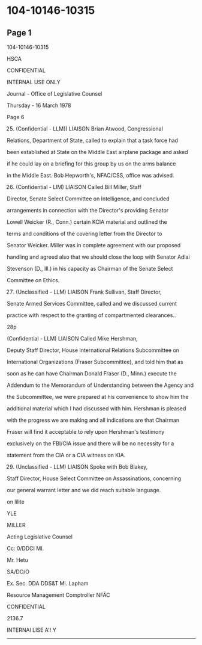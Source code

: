# 104-10146-10315

## Page 1

104-10146-10315

HSCA

CONFIDENTIAL

INTERNAL USE ONLY

Journal - Office of Legislative Counsel

Thursday - 16 March 1978

Page 6

25. (Confidential - LLM)) LIAISON Brian Atwood, Congressional

Relations, Department of State, called to explain that a task force had

been established at State on the Middle East airplane package and asked

if he could lay on a briefing for this group by us on the arms balance

in the Middle East. Bob Hepworth's, NFAC/CSS, office was advised.

26. (Confidential - LIM) LIAISON Called Bill Miller, Staff

Director, Senate Select Committee on Intelligence, and concluded

arrangements in connection with the Director's providing Senator

Lowell Weicker (R., Conn.) certain KCIA material and outlined the

terms and conditions of the covering letter from the Director to

Senator Weicker. Miller was in complete agreement with our proposed

handling and agreed also that we should close the loop with Senator Adlai

Stevenson (D., Ill.) in his capacity as Chairman of the Senate Select

Committee on Ethics.

27. (Unclassified - LLM) LIAISON Frank Sullivan, Staff Director,

Senate Armed Services Committee, called and we discussed current

practice with respect to the granting of compartmented clearances..

28p

(Confidential - LLM) LIAISON Called Mike Hershman,

Deputy Staff Director, House International Relations Subcommittee on

International Organizations (Fraser Subcommittee), and told him that as

soon as he can have Chairman Donald Fraser (D., Minn.) execute the

Addendum to the Memorandum of Understanding between the Agency and

the Subcommittee, we were prepared at his convenience to show him the

additional material which I had discussed with him. Hershman is pleased

with the progress we are making and all indications are that Chairman

Fraser will find it acceptable to rely upon Hershman's testimony

exclusively on the FBI/CIA issue and there will be no necessity for a

statement from the CIA or a CIA witness on KIA.

29. (Unclassified - LLM) LIAISON Spoke with Bob Blakey,

Staff Director, House Select Committee on Assassinations, concerning

our general warrant letter and we did reach suitable language.

on lilite

YLE

MILLER

Acting Legislative Counsel

Cc: 0/DDCI MI.

Mr. Hetu

SA/DO/O

Ex. Sec. DDA DDS&T Mi. Lapham

Resource Management Comptroller NFÄC

CONFIDENTIAL

2136.7

INTERNAl LISE A'! Y

---


